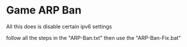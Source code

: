 # Game ARP Ban

All this does is disable certain ipv6 settings

follow all the steps in the "ARP-Ban.txt" then use the "ARP-Ban-Fix.bat"
